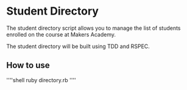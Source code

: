 Student Directory
=================

The student directory script allows you to manage the list of students enrolled on the course at Makers Academy.

The student directory will be built using TDD and RSPEC. 

How to use
----------

''''shell
ruby directory.rb
''''